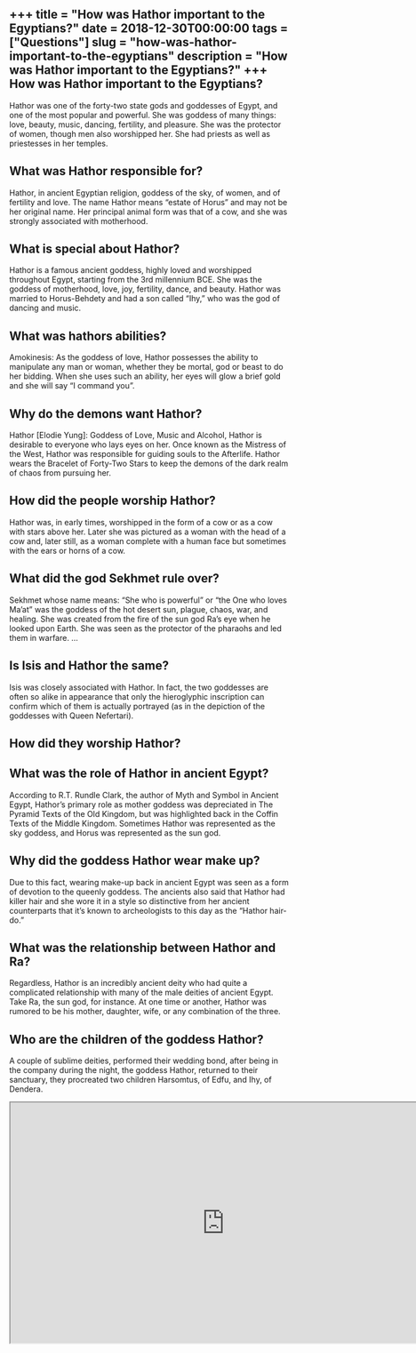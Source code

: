 +++
title = "How was Hathor important to the Egyptians?"
date = 2018-12-30T00:00:00
tags = ["Questions"]
slug = "how-was-hathor-important-to-the-egyptians"
description = "How was Hathor important to the Egyptians?"
+++
How was Hathor important to the Egyptians?
------------------------------------------

Hathor was one of the forty-two state gods and goddesses of Egypt, and one of the most popular and powerful. She was goddess of many things: love, beauty, music, dancing, fertility, and pleasure. She was the protector of women, though men also worshipped her. She had priests as well as priestesses in her temples.

What was Hathor responsible for?
--------------------------------

Hathor, in ancient Egyptian religion, goddess of the sky, of women, and of fertility and love. The name Hathor means “estate of Horus” and may not be her original name. Her principal animal form was that of a cow, and she was strongly associated with motherhood.

What is special about Hathor?
-----------------------------

Hathor is a famous ancient goddess, highly loved and worshipped throughout Egypt, starting from the 3rd millennium BCE. She was the goddess of motherhood, love, joy, fertility, dance, and beauty. Hathor was married to Horus-Behdety and had a son called “Ihy,” who was the god of dancing and music.

What was hathors abilities?
---------------------------

Amokinesis: As the goddess of love, Hathor possesses the ability to manipulate any man or woman, whether they be mortal, god or beast to do her bidding. When she uses such an ability, her eyes will glow a brief gold and she will say “I command you”.

Why do the demons want Hathor?
------------------------------

Hathor \[Elodie Yung\]: Goddess of Love, Music and Alcohol, Hathor is desirable to everyone who lays eyes on her. Once known as the Mistress of the West, Hathor was responsible for guiding souls to the Afterlife. Hathor wears the Bracelet of Forty-Two Stars to keep the demons of the dark realm of chaos from pursuing her.

How did the people worship Hathor?
----------------------------------

Hathor was, in early times, worshipped in the form of a cow or as a cow with stars above her. Later she was pictured as a woman with the head of a cow and, later still, as a woman complete with a human face but sometimes with the ears or horns of a cow.

What did the god Sekhmet rule over?
-----------------------------------

Sekhmet whose name means: “She who is powerful” or “the One who loves Ma’at” was the goddess of the hot desert sun, plague, chaos, war, and healing. She was created from the fire of the sun god Ra’s eye when he looked upon Earth. She was seen as the protector of the pharaohs and led them in warfare. …

Is Isis and Hathor the same?
----------------------------

Isis was closely associated with Hathor. In fact, the two goddesses are often so alike in appearance that only the hieroglyphic inscription can confirm which of them is actually portrayed (as in the depiction of the goddesses with Queen Nefertari).

How did they worship Hathor?
----------------------------

What was the role of Hathor in ancient Egypt?
---------------------------------------------

According to R.T. Rundle Clark, the author of Myth and Symbol in Ancient Egypt, Hathor’s primary role as mother goddess was depreciated in The Pyramid Texts of the Old Kingdom, but was highlighted back in the Coffin Texts of the Middle Kingdom. Sometimes Hathor was represented as the sky goddess, and Horus was represented as the sun god.

Why did the goddess Hathor wear make up?
----------------------------------------

Due to this fact, wearing make-up back in ancient Egypt was seen as a form of devotion to the queenly goddess. The ancients also said that Hathor had killer hair and she wore it in a style so distinctive from her ancient counterparts that it’s known to archeologists to this day as the “Hathor hair-do.”

What was the relationship between Hathor and Ra?
------------------------------------------------

Regardless, Hathor is an incredibly ancient deity who had quite a complicated relationship with many of the male deities of ancient Egypt. Take Ra, the sun god, for instance. At one time or another, Hathor was rumored to be his mother, daughter, wife, or any combination of the three.

Who are the children of the goddess Hathor?
-------------------------------------------

A couple of sublime deities, performed their wedding bond, after being in the company during the night, the goddess Hathor, returned to their sanctuary, they procreated two children Harsomtus, of Edfu, and Ihy, of Dendera.

<iframe allow="accelerometer; autoplay; clipboard-write; encrypted-media; gyroscope; picture-in-picture" allowfullscreen="" class="__youtube_prefs__  epyt-is-override  no-lazyload" data-no-lazy="1" data-origheight="433" data-origwidth="770" data-skipgform_ajax_framebjll="" height="433" id="_ytid_27648" loading="lazy" src="https://www.youtube.com/embed/NOI9e4zvxgc?enablejsapi=1&autoplay=0&cc_load_policy=0&cc_lang_pref=&iv_load_policy=1&loop=0&modestbranding=0&rel=1&fs=1&playsinline=0&autohide=2&theme=dark&color=red&controls=1&" title="YouTube player" width="770"></iframe>